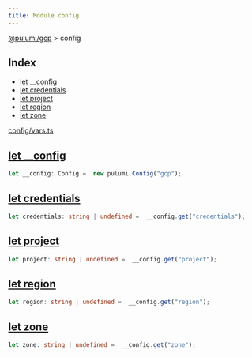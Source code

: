 ```yaml
---
title: Module config
---
```


<a href="../index.html">@pulumi/gcp</a> &gt; config

<h2 class="pdoc-module-header">Index</h2>

* <a href="#__config">let __config</a>
* <a href="#credentials">let credentials</a>
* <a href="#project">let project</a>
* <a href="#region">let region</a>
* <a href="#zone">let zone</a>

<a href="https://github.com/pulumi/pulumi-gcp/blob/master/sdk/nodejs/config/vars.ts">config/vars.ts</a> 


<h2 class="pdoc-module-header" id="__config">
<a class="pdoc-member-name" href="https://github.com/pulumi/pulumi-gcp/blob/master/sdk/nodejs/config/vars.ts#L6">let __config</a>
</h2>

```typescript
let __config: Config =  new pulumi.Config("gcp");
```

<h2 class="pdoc-module-header" id="credentials">
<a class="pdoc-member-name" href="https://github.com/pulumi/pulumi-gcp/blob/master/sdk/nodejs/config/vars.ts#L8">let credentials</a>
</h2>

```typescript
let credentials: string | undefined =  __config.get("credentials");
```

<h2 class="pdoc-module-header" id="project">
<a class="pdoc-member-name" href="https://github.com/pulumi/pulumi-gcp/blob/master/sdk/nodejs/config/vars.ts#L9">let project</a>
</h2>

```typescript
let project: string | undefined =  __config.get("project");
```

<h2 class="pdoc-module-header" id="region">
<a class="pdoc-member-name" href="https://github.com/pulumi/pulumi-gcp/blob/master/sdk/nodejs/config/vars.ts#L10">let region</a>
</h2>

```typescript
let region: string | undefined =  __config.get("region");
```

<h2 class="pdoc-module-header" id="zone">
<a class="pdoc-member-name" href="https://github.com/pulumi/pulumi-gcp/blob/master/sdk/nodejs/config/vars.ts#L11">let zone</a>
</h2>

```typescript
let zone: string | undefined =  __config.get("zone");
```

